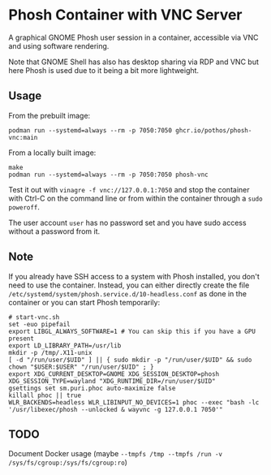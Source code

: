 # Phosh Container with VNC Server

A graphical GNOME Phosh user session in a container, accessible via VNC and using software rendering.

Note that GNOME Shell has also has desktop sharing via RDP and VNC but here Phosh is used due to it being a bit more lightweight.

## Usage

From the prebuilt image:

```
podman run --systemd=always --rm -p 7050:7050 ghcr.io/pothos/phosh-vnc:main
```

From a locally built image:

```
make
podman run --systemd=always --rm -p 7050:7050 phosh-vnc
```

Test it out with `vinagre -f vnc://127.0.0.1:7050` and stop the container with Ctrl-C on the command line or from within the container through a `sudo poweroff`.

The user account `user` has no password set and you have sudo access without a password from it.

## Note

If you already have SSH access to a system with Phosh installed, you don't need to use the container.
Instead, you can either directly create the file `/etc/systemd/system/phosh.service.d/10-headless.conf` as done in the container
or you can start Phosh temporarily:

```
# start-vnc.sh
set -euo pipefail
export LIBGL_ALWAYS_SOFTWARE=1 # You can skip this if you have a GPU present
export LD_LIBRARY_PATH=/usr/lib
mkdir -p /tmp/.X11-unix
[ -d "/run/user/$UID" ] || { sudo mkdir -p "/run/user/$UID" && sudo chown "$USER:$USER" "/run/user/$UID" ; }
export XDG_CURRENT_DESKTOP=GNOME XDG_SESSION_DESKTOP=phosh XDG_SESSION_TYPE=wayland "XDG_RUNTIME_DIR=/run/user/$UID"
gsettings set sm.puri.phoc auto-maximize false
killall phoc || true
WLR_BACKENDS=headless WLR_LIBINPUT_NO_DEVICES=1 phoc --exec "bash -lc '/usr/libexec/phosh --unlocked & wayvnc -g 127.0.0.1 7050'"
```

## TODO

Document Docker usage (maybe `--tmpfs /tmp --tmpfs /run -v /sys/fs/cgroup:/sys/fs/cgroup:ro`)
